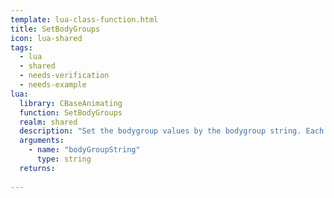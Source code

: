 ```yaml
---
template: lua-class-function.html
title: SetBodyGroups
icon: lua-shared
tags:
  - lua
  - shared
  - needs-verification
  - needs-example
lua:
  library: CBaseAnimating
  function: SetBodyGroups
  realm: shared
  description: "Set the bodygroup values by the bodygroup string. Each hexadecimal character represents the bodygroup at its index, e.g: 0a00001 sets bodygroup 1 to 10(a) and bodygroup 6 to 1, the rest are set to 0"
  arguments:
    - name: "bodyGroupString"
      type: string
  returns:
    
---
```

